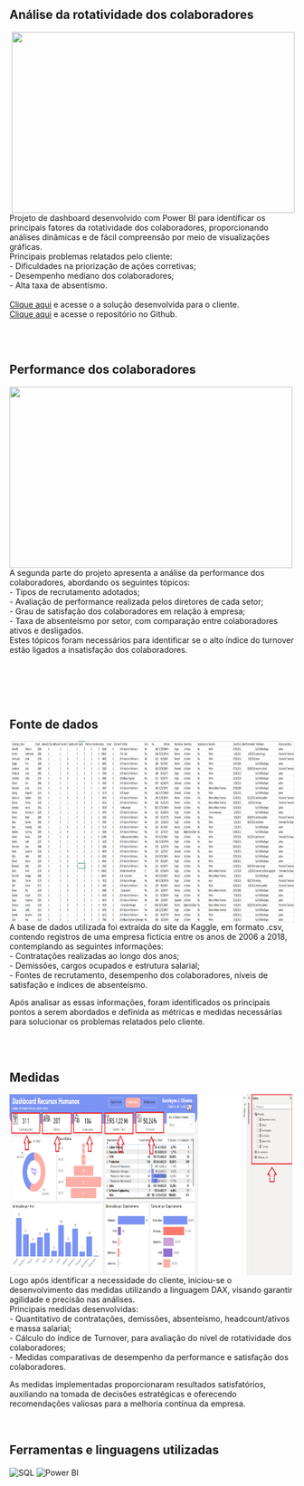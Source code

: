 ## Análise da rotatividade dos colaboradores
<img align="right" width="500" height="320" src="https://github.com/user-attachments/assets/26cf9e94-b4a0-4bb4-adda-5a7469fa00a6">
Projeto de dashboard desenvolvido com Power BI para identificar os principais fatores da rotatividade dos colaboradores, proporcionando análises dinâmicas e de fácil compreensão por meio de visualizações gráficas.<br>
Principais problemas relatados pelo cliente:<br>
- Dificuldades na priorização de ações corretivas;<br>
- Desempenho mediano dos colaboradores;<br>
- Alta taxa de absentísmo.<br>
<br>
<a href="https://app.powerbi.com/reportEmbed?reportId=a820042d-2311-463c-8228-c5321a413733&autoAuth=true&ctid=9eb08943-dd35-493d-9e7a-37d444bb40eb" target="_blank">Clique aqui</a> e acesse o a solução desenvolvida para o cliente.
<br>
<a href="https://github.com/KarolayneJOliveira/Portfolio_RH" target="_blank">Clique aqui</a> e acesse o repositório no Github.

<br><br>

## Performance dos colaboradores
<img align="left" width="500" height="320" src="https://github.com/user-attachments/assets/cb50205f-adb9-48d8-953f-16fb777b13bc">
A segunda parte do projeto apresenta a análise da performance dos colaboradores, abordando os seguintes tópicos:<br>
- Tipos de recrutamento adotados;<br>
- Avaliação de performance realizada pelos diretores de cada setor;<br>
- Grau de satisfação dos colaboradores em relação à empresa;<br>
- Taxa de absenteísmo por setor, com comparação entre colaboradores ativos e desligados.<br> 
Estes tópicos foram necessários para identificar se o alto índice do turnover estão ligados a insatisfação dos colaboradores.

<br><br><br><br>

## Fonte de dados 
<img align="right" width="500" height="320" src="https://github.com/KarolayneJOliveira/Portfolio_RH/blob/main/Design/Base%20de%20dados%20Excel.png?raw=true">
A base de dados utilizada foi extraída do site da Kaggle, em formato .csv, contendo registros de uma empresa fictícia entre os anos de 2006 a 2018, contemplando as seguintes informações:<br>
- Contratações realizadas ao longo dos anos;<br>
- Demissões, cargos ocupados e estrutura salarial;<br>
- Fontes de recrutamento, desempenho dos colaboradores, níveis de satisfação e índices de absenteísmo.<br>

Após analisar as essas informações, foram identificados os principais pontos a serem abordados e definida as métricas e medidas necessárias para solucionar os problemas relatados pelo cliente. 

<br><br>

## Medidas
<img align="left" width="500" height="320" src="https://github.com/KarolayneJOliveira/Portfolio_RH/blob/main/Design/Medidas.png?raw=true">
Logo após identificar a necessidade do cliente, iniciou-se o desenvolvimento das medidas utilizando a linguagem DAX, visando garantir agilidade e precisão nas análises.<br>
Principais medidas desenvolvidas:<br>
 - Quantitativo de contratações, demissões, absenteísmo, headcount/ativos e massa salarial;<br>
 - Cálculo do índice de Turnover, para avaliação do nível de rotatividade dos colaboradores;<br>
 - Medidas comparativas de desempenho da performance e satisfação dos colaboradores.<br>
 
As medidas implementadas proporcionaram resultados satisfatórios, auxiliando na tomada de decisões estratégicas e oferecendo recomendações valiosas para a melhoria contínua da empresa.

<br>

## Ferramentas e linguagens utilizadas
<div style="display: inline_block">
    <img align="center" alt="SQL" height="40" width="40" src="https://github.com/KarolayneJOliveira/Portfolio/blob/main/linguagens/sql.png?raw=true">
    <img align="center" alt="Power BI" height="40" width="40" src="https://github.com/KarolayneJOliveira/Portfolio/blob/main/linguagens/power%20bi.png?raw=true">
</div>
